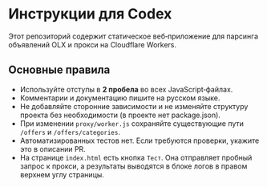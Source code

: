 # Инструкции для Codex

Этот репозиторий содержит статическое веб‑приложение для парсинга объявлений OLX и прокси на Cloudflare Workers.

## Основные правила

- Используйте отступы в **2 пробела** во всех JavaScript‑файлах.
- Комментарии и документацию пишите на русском языке.
- Не добавляйте сторонние зависимости и не изменяйте структуру проекта без необходимости (в проекте нет package.json).
- При изменении `proxy/worker.js` сохраняйте существующие пути `/offers` и `/offers/categories`.
- Автоматизированных тестов нет. Если требуются проверки, укажите это в описании PR.
- На странице `index.html` есть кнопка `Тест`. Она отправляет пробный запрос к прокси,
  а результаты выводятся в блоке логов в правом верхнем углу страницы.

